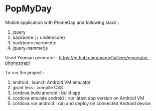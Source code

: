 PopMyDay
========

Mobile application with PhoneGap and following stack :
1. jquery
2. backbone (+ underscore)
3. backbone.marionette
4. jquery-hammerjs

Used Yeoman generator : https://github.com/marcelfalliere/generator-phonestrap/

To run the project :
1. android : launch Android VM emulator
2. grunt less : compile CSS
3. cordova build android : build app
4. cordova emulate android : run latest app version on Android VM
5. cordova run android : run and deploy on connected Android device